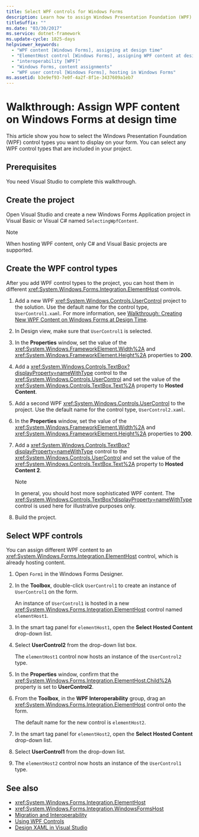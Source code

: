 ```yaml
---
title: Select WPF controls for Windows Forms
description: Learn how to assign Windows Presentation Foundation (WPF) controls on Windows Forms applications at design time.
titleSuffix: ""
ms.date: "03/30/2017"
ms.service: dotnet-framework
ms.update-cycle: 1825-days
helpviewer_keywords:
  - "WPF content [Windows Forms], assigning at design time"
  - "ElementHost control [Windows Forms], assigning WPF content at design time"
  - "interoperability [WPF]"
  - "Windows Forms, content assignments"
  - "WPF user control [Windows Forms], hosting in Windows Forms"
ms.assetid: b3e9ef93-7e0f-4a2f-8f1e-3437609a1eb7
---
```

# Walkthrough: Assign WPF content on Windows Forms at design time

This article show you how to select the Windows Presentation Foundation (WPF) control types you want to display on your form. You can select any WPF control types that are included in your project.

## Prerequisites

You need Visual Studio to complete this walkthrough.

## Create the project

Open Visual Studio and create a new Windows Forms Application project in Visual Basic or Visual C# named `SelectingWpfContent`.

> [!NOTE]
> When hosting WPF content, only C# and Visual Basic projects are supported.

## Create the WPF control types

After you add WPF control types to the project, you can host them in different <xref:System.Windows.Forms.Integration.ElementHost> controls.

1. Add a new WPF <xref:System.Windows.Controls.UserControl> project to the solution. Use the default name for the control type, `UserControl1.xaml`. For more information, see [Walkthrough: Creating New WPF Content on Windows Forms at Design Time](walkthrough-creating-new-wpf-content-on-windows-forms-at-design-time.md).

2. In Design view, make sure that `UserControl1` is selected.

3. In the **Properties** window, set the value of the <xref:System.Windows.FrameworkElement.Width%2A> and <xref:System.Windows.FrameworkElement.Height%2A> properties to **200**.

4. Add a <xref:System.Windows.Controls.TextBox?displayProperty=nameWithType> control to the <xref:System.Windows.Controls.UserControl> and set the value of the <xref:System.Windows.Controls.TextBox.Text%2A> property to **Hosted Content**.

5. Add a second WPF <xref:System.Windows.Controls.UserControl> to the project. Use the default name for the control type, `UserControl2.xaml`.

6. In the **Properties** window, set the value of the <xref:System.Windows.FrameworkElement.Width%2A> and <xref:System.Windows.FrameworkElement.Height%2A> properties to **200**.

7. Add a <xref:System.Windows.Controls.TextBox?displayProperty=nameWithType> control to the <xref:System.Windows.Controls.UserControl> and set the value of the <xref:System.Windows.Controls.TextBox.Text%2A> property to **Hosted Content 2**.

   > [!NOTE]
   > In general, you should host more sophisticated WPF content. The <xref:System.Windows.Controls.TextBox?displayProperty=nameWithType> control is used here for illustrative purposes only.

8. Build the project.

## Select WPF controls

You can assign different WPF content to an <xref:System.Windows.Forms.Integration.ElementHost> control, which is already hosting content.

1. Open `Form1` in the Windows Forms Designer.

2. In the **Toolbox**, double-click `UserControl1` to create an instance of `UserControl1` on the form.

   An instance of `UserControl1` is hosted in a new <xref:System.Windows.Forms.Integration.ElementHost> control named `elementHost1`.

3. In the smart tag panel for `elementHost1`, open the **Select Hosted Content** drop-down list.

4. Select **UserControl2** from the drop-down list box.

   The `elementHost1` control now hosts an instance of the `UserControl2` type.

5. In the **Properties** window, confirm that the <xref:System.Windows.Forms.Integration.ElementHost.Child%2A> property is set to **UserControl2**.

6. From the **Toolbox**, in the **WPF Interoperability** group, drag an <xref:System.Windows.Forms.Integration.ElementHost> control onto the form.

   The default name for the new control is `elementHost2`.

7. In the smart tag panel for `elementHost2`, open the **Select Hosted Content** drop-down list.

8. Select **UserControl1** from the drop-down list.

9. The `elementHost2` control now hosts an instance of the `UserControl1` type.

## See also

- <xref:System.Windows.Forms.Integration.ElementHost>
- <xref:System.Windows.Forms.Integration.WindowsFormsHost>
- [Migration and Interoperability](/dotnet/framework/wpf/advanced/migration-and-interoperability)
- [Using WPF Controls](using-wpf-controls.md)
- [Design XAML in Visual Studio](/visualstudio/xaml-tools/designing-xaml-in-visual-studio)
